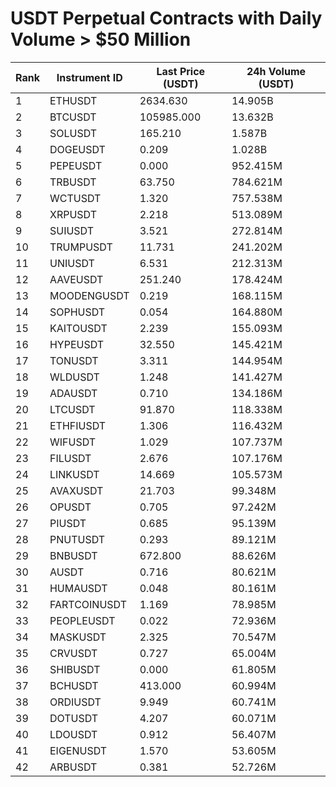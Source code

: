 # USDT Perpetual Contracts with Daily Volume > $50 Million

| Rank | Instrument ID | Last Price (USDT) | 24h Volume (USDT) |
|------|---------------|-------------------|-------------------|
| 1 | ETHUSDT | 2634.630 | 14.905B |
| 2 | BTCUSDT | 105985.000 | 13.632B |
| 3 | SOLUSDT | 165.210 | 1.587B |
| 4 | DOGEUSDT | 0.209 | 1.028B |
| 5 | PEPEUSDT | 0.000 | 952.415M |
| 6 | TRBUSDT | 63.750 | 784.621M |
| 7 | WCTUSDT | 1.320 | 757.538M |
| 8 | XRPUSDT | 2.218 | 513.089M |
| 9 | SUIUSDT | 3.521 | 272.814M |
| 10 | TRUMPUSDT | 11.731 | 241.202M |
| 11 | UNIUSDT | 6.531 | 212.313M |
| 12 | AAVEUSDT | 251.240 | 178.424M |
| 13 | MOODENGUSDT | 0.219 | 168.115M |
| 14 | SOPHUSDT | 0.054 | 164.880M |
| 15 | KAITOUSDT | 2.239 | 155.093M |
| 16 | HYPEUSDT | 32.550 | 145.421M |
| 17 | TONUSDT | 3.311 | 144.954M |
| 18 | WLDUSDT | 1.248 | 141.427M |
| 19 | ADAUSDT | 0.710 | 134.186M |
| 20 | LTCUSDT | 91.870 | 118.338M |
| 21 | ETHFIUSDT | 1.306 | 116.432M |
| 22 | WIFUSDT | 1.029 | 107.737M |
| 23 | FILUSDT | 2.676 | 107.176M |
| 24 | LINKUSDT | 14.669 | 105.573M |
| 25 | AVAXUSDT | 21.703 | 99.348M |
| 26 | OPUSDT | 0.705 | 97.242M |
| 27 | PIUSDT | 0.685 | 95.139M |
| 28 | PNUTUSDT | 0.293 | 89.121M |
| 29 | BNBUSDT | 672.800 | 88.626M |
| 30 | AUSDT | 0.716 | 80.621M |
| 31 | HUMAUSDT | 0.048 | 80.161M |
| 32 | FARTCOINUSDT | 1.169 | 78.985M |
| 33 | PEOPLEUSDT | 0.022 | 72.936M |
| 34 | MASKUSDT | 2.325 | 70.547M |
| 35 | CRVUSDT | 0.727 | 65.004M |
| 36 | SHIBUSDT | 0.000 | 61.805M |
| 37 | BCHUSDT | 413.000 | 60.994M |
| 38 | ORDIUSDT | 9.949 | 60.741M |
| 39 | DOTUSDT | 4.207 | 60.071M |
| 40 | LDOUSDT | 0.912 | 56.407M |
| 41 | EIGENUSDT | 1.570 | 53.605M |
| 42 | ARBUSDT | 0.381 | 52.726M |
